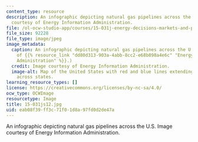 ```yaml
---
content_type: resource
description: An infographic depicting natural gas pipelines across the U.S. Image
  courtesy of Energy Information Administration.
file: /ol-ocw-studio-app/courses/15-031j-energy-decisions-markets-and-policies-spring-2012/eab08f39ff3c71f01d8a97fd0d2de47a_15-031js12.jpg
file_size: 92228
file_type: image/jpeg
image_metadata:
  caption: An infographic depicting natural gas pipelines across the U.S. (Image courtesy
    of {{% resource_link "dd80d313-903a-4abb-8cc2-e68b898a4e6c" "Energy Information
    Administration" %}}.)
  credit: Image courtesy of Energy Information Administration.
  image-alt: Map of the United States with red and blue lines extending within and
    across states.
learning_resource_types: []
license: https://creativecommons.org/licenses/by-nc-sa/4.0/
ocw_type: OCWImage
resourcetype: Image
title: 15-031js12.jpg
uid: eab08f39-ff3c-71f0-1d8a-97fd0d2de47a
---
```

An infographic depicting natural gas pipelines across the U.S. Image courtesy of Energy Information Administration.